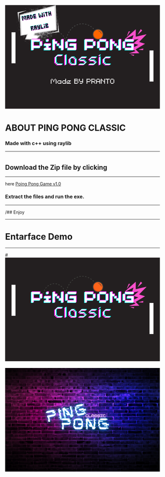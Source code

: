 ## ![](res/preview.png)

# ABOUT PING PONG CLASSIC 



### Made with c++ using raylib

------------------------



#

## Download the Zip file by clicking
-------------------
here [Poing Pong Game v1.0](./exe.zip)
### Extract the files and run the exe.

----------------------------------

/## Enjoy

-------

# Entarface Demo

----------

#![](res/BG.png)

#### ![](res/mainbg.png)